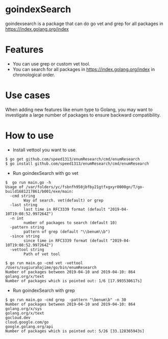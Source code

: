 # goindexSearch
goindexsearch is a package that can do go vet and grep for all packages in https://index.golang.org/index

# Features
- You can use grep or custom vet tool.
- You can search for all packages in https://index.golang.org/index in chronological order.

# Use cases
When adding new features like enum type to Golang, you may want to investigate a large number of packages to ensure backward compatibility.

# How to use
- Install vettool you want to use.
```
$ go get github.com/speed1313/enumResearch/cmd/enumResearch
$ go install github.com/speed1313/enumResearch/cmd/enumResearch
```

- Run goindexSearch with go vet
```
$  go run main.go -h
Usage of /var/folders/yc/fsbnfh950jbfby21gtfxgxyr0000gn/T/go-build1681217861/b001/exe/main:
  -cmd string
        Way of search. vet(default) or grep
  -last string
        last time in RFC3339 format (default "2019-04-10T19:08:52.997264Z")
  -n int
        number of packages to search (default 10)
  -pattern string
        pattern of grep (default "\\benum\\b")
  -since string
        since time in RFC3339 format (default "2019-04-10T19:08:52.997264Z")
  -vettool string
        Path of vet tool

$ go run main.go -cmd vet -vettool /Users/sugiurahajime/go/bin/enumResearch
Number of packages between 2019-04-10 and 2019-04-10: 864
golang.org/x/text
Number of packages which is pointed out: 1/6 [17.993530617s]

```

- Run goindexSearch with grep
```
$ go run main.go -cmd grep  -pattern "\benum\b" -n 30
Number of packages between 2019-04-10 and 2019-04-10: 864
golang.org/x/sys
golang.org/x/text
gocloud.dev
cloud.google.com/go
google.golang.org/api
Number of packages which is pointed out: 5/26 [33.128365943s]

```